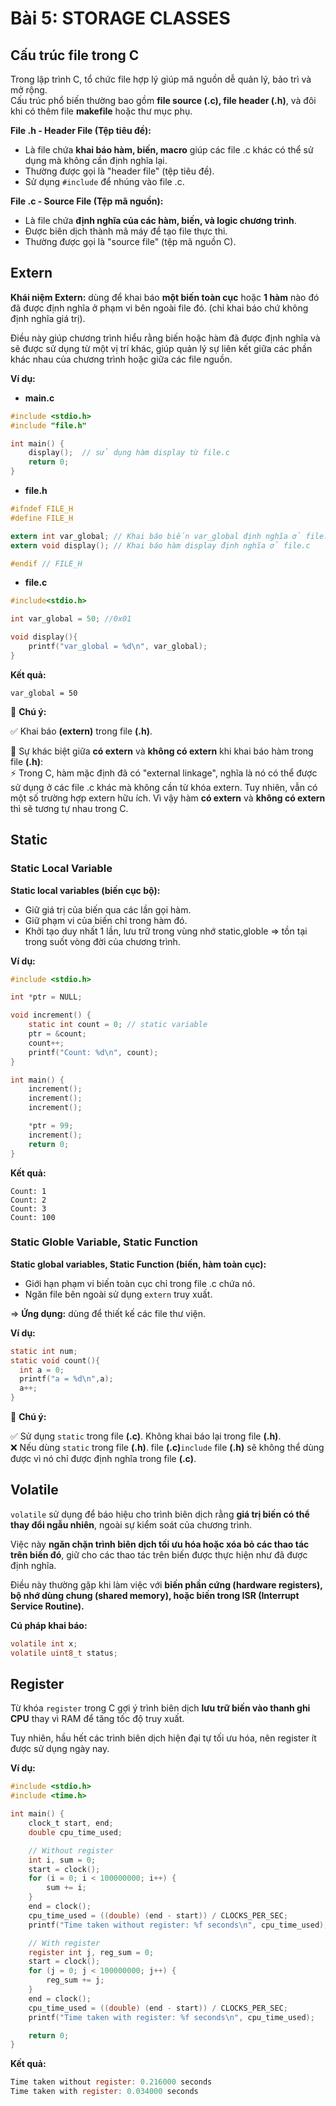 
# Bài 5: STORAGE CLASSES

## Cấu trúc file trong C 

Trong lập trình C, tổ chức file hợp lý giúp mã nguồn dễ quản lý, bảo trì và mở rộng.  
Cấu trúc phổ biến thường bao gồm __file source (.c), file header (.h)__, và đôi khi có thêm file __makefile__ hoặc thư mục phụ.  

__File .h - Header File (Tệp tiêu đề):__
* Là file chứa __khai báo hàm, biến, macro__ giúp các file .c khác có thể sử dụng mà không cần định nghĩa lại.
* Thường được gọi là "header file" (tệp tiêu đề).
* Sử dụng ```#include``` để nhúng vào file .c.

__File .c - Source File (Tệp mã nguồn):__
* Là file chứa __định nghĩa của các hàm, biến, và logic chương trình__.
* Được biên dịch thành mã máy để tạo file thực thi.
* Thường được gọi là "source file" (tệp mã nguồn C).


## Extern

__Khái niệm Extern:__ dùng để khai báo __một biến toàn cục__ hoặc __1 hàm__ nào đó đã được định nghĩa ở phạm vi bên ngoài file đó. (chỉ khai báo chứ không định nghĩa giá trị).  

Điều này giúp chương trình hiểu rằng biến hoặc hàm đã được định nghĩa và sẽ được sử dụng từ một vị trí khác, giúp quản lý sự liên kết giữa các phần khác nhau của chương trình hoặc giữa các file nguồn.

__Ví dụ:__ 
* __main.c__
```c
#include <stdio.h>
#include "file.h"

int main() {
    display();  // sử dụng hàm display từ file.c
    return 0;
}

```
* __file.h__
```c
#ifndef FILE_H
#define FILE_H

extern int var_global; // Khai báo biến var_global định nghĩa ở file.c
extern void display(); // Khai báo hàm display định nghĩa ở file.c

#endif // FILE_H
```
* __file.c__
```c
#include<stdio.h>

int var_global = 50; //0x01

void display(){
    printf("var_global = %d\n", var_global);
}
```
__Kết quả:__
```
var_global = 50
```

📌 ____Chú ý:____  

✅ Khai báo __(extern)__ trong file __(.h)__. 

🚀 Sự khác biệt giữa __có extern__ và __không có extern__ khi khai báo hàm trong file __(.h)__:  
⚡ Trong C, hàm mặc định đã có "external linkage", nghĩa là nó có thể được sử dụng ở các file .c khác mà không cần từ khóa extern. Tuy nhiên, vẫn có một số trường hợp extern hữu ích. Vì vậy hàm __có extern__ và __không có extern__ thì sẽ tương tự nhau trong C.

## Static
### Static Local Variable
__Static local variables (biến cục bộ):__  
* Giữ giá trị của biến qua các lần gọi hàm.  
* Giữ phạm vi của biến chỉ trong hàm đó.
* Khởi tạo duy nhất 1 lần, lưu trữ trong vùng nhớ static,globle => tồn tại trong suốt vòng đời của chương trình.

__Ví dụ:__
```c
#include <stdio.h>

int *ptr = NULL;

void increment() {
    static int count = 0; // static variable
    ptr = &count;
    count++;
    printf("Count: %d\n", count);
}

int main() {
    increment();
    increment();
    increment();

    *ptr = 99;
    increment();
    return 0;
}
```
__Kết quả:__
```
Count: 1
Count: 2
Count: 3
Count: 100
```

### Static Globle Variable, Static Function
__Static global variables, Static Function (biến, hàm toàn cục):__  
* Giới hạn phạm vi biến toàn cục chỉ trong file .c chứa nó.
* Ngăn file bên ngoài sử dụng ```extern``` truy xuất.  

=> __Ứng dụng:__ dùng để thiết kế các file thư viện.

__Ví dụ:__
```c
static int num;
static void count(){
  int a = 0;
  printf("a = %d\n",a);
  a++;
}
```


📌 ____Chú ý:____  

✅ Sử dụng ```static``` trong file __(.c)__. Không khai báo lại trong file __(.h)__.  
❌ Nếu dùng ```static``` trong file __(.h)__. file __(.c)__```include``` file __(.h)__ sẽ không thể dùng được vì nó chỉ được định nghĩa trong file __(.c)__.

## Volatile
```volatile``` sử dụng để báo hiệu cho trình biên dịch rằng __giá trị biến có thể thay đổi ngẫu nhiên__, ngoài sự kiểm soát của chương trình.  

Việc này __ngăn chặn trình biên dịch tối ưu hóa hoặc xóa bỏ các thao tác trên biến đó__, giữ cho các thao tác trên biến được thực hiện như đã được định nghĩa.  

Điều này thường gặp khi làm việc với __biến phần cứng (hardware registers), bộ nhớ dùng chung (shared memory), hoặc biến trong ISR (Interrupt Service Routine).__

__Cú pháp khai báo:__
```c
volatile int x;
volatile uint8_t status;

```

## Register

Từ khóa ```register``` trong C gợi ý trình biên dịch __lưu trữ biến vào thanh ghi CPU__ thay vì RAM để tăng tốc độ truy xuất.  

Tuy nhiên, hầu hết các trình biên dịch hiện đại tự tối ưu hóa, nên register ít được sử dụng ngày nay.

__Ví dụ:__
```c
#include <stdio.h>
#include <time.h>

int main() {
    clock_t start, end;
    double cpu_time_used;

    // Without register
    int i, sum = 0;
    start = clock();
    for (i = 0; i < 100000000; i++) {
        sum += i;
    }
    end = clock();
    cpu_time_used = ((double) (end - start)) / CLOCKS_PER_SEC;
    printf("Time taken without register: %f seconds\n", cpu_time_used);

    // With register
    register int j, reg_sum = 0;
    start = clock();
    for (j = 0; j < 100000000; j++) {
        reg_sum += j;
    }
    end = clock();
    cpu_time_used = ((double) (end - start)) / CLOCKS_PER_SEC;
    printf("Time taken with register: %f seconds\n", cpu_time_used);

    return 0;
}

```

__Kết quả:__
```c
Time taken without register: 0.216000 seconds
Time taken with register: 0.034000 seconds
```
